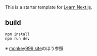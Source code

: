 This is a starter template for [Learn Next.js](https://nextjs.org/learn).  

## build

`npm install`  
`npm run dev`  

※ [monkey999.site](https://github.com/monkey999por/monkey999.site)のほう参照
